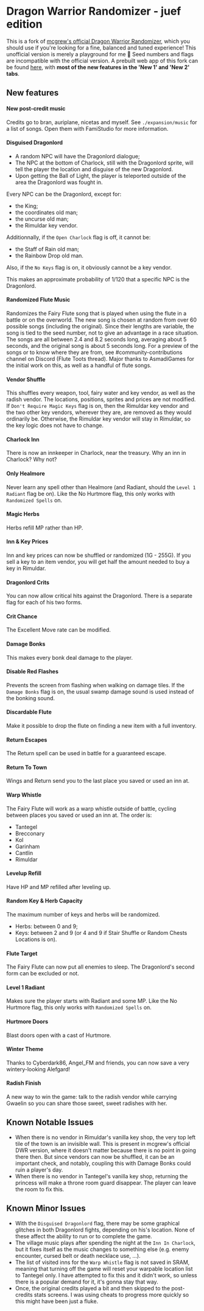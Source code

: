 # Dragon Warrior Randomizer - juef edition #

This is a fork of [mcgrew's official Dragon Warrior Randomizer](https://dwrandomizer.com/), which you should use if you're looking for a fine, balanced and tuned experience! This unofficial version is merely a playground for me 🙂 Seed numbers and flags are incompatible with the official version. A prebuilt web app of this fork can be found [here](https://snestop.jerther.com/misc/dwr/unofficial_juef/), with <b>most of the new features in the 'New 1' and 'New 2' tabs</b>.

## New features ##

#### New post-credit music ####

Credits go to bran, auriplane, nicetas and myself. See `./expansion/music` for a list of songs. Open them with FamiStudio for more information.


#### Disguised Dragonlord ####

- A random NPC will have the Dragonlord dialogue;
- The NPC at the bottom of Charlock, still with the Dragonlord sprite, will tell the player the location and disguise of the new Dragonlord.
- Upon getting the Ball of Light, the player is teleported outside of the area the Dragonlord was fought in.

Every NPC can be the Dragonlord, except for:

- the King;
- the coordinates old man;
- the uncurse old man;
- the Rimuldar key vendor.

Additionnally, if the `Open Charlock` flag is off, it cannot be:

- the Staff of Rain old man;
- the Rainbow Drop old man.

Also, if the `No Keys` flag is on, it obviously cannot be a key vendor.

This makes an approximate probability of 1/120 that a specific NPC is the Dragonlord.


#### Randomized Flute Music ####

Randomizes the Fairy Flute song that is played when using the flute in a battle or on the overworld. The new song is chosen at random from over 60 possible songs (including the original). Since their lengths are variable, the song is tied to the seed number, not to give an advantage in a race situation. The songs are all between 2.4 and 8.2 seconds long, averaging about 5 seconds, and the original song is about 5 seconds long. For a preview of the songs or to know where they are from, see #community-contributions channel on Discord (Flute Toots thread). Major thanks to AsmadiGames for the initial work on this, as well as a handful of flute songs.


#### Vendor Shuffle ####

This shuffles every weapon, tool, fairy water and key vendor, as well as the radish vendor. The locations, positions, sprites and prices are not modified. If `Don't Require Magic Keys` flag is on, then the Rimuldar key vendor and the two other key vendors, wherever they are, are removed as they would ordinarily be. Otherwise, the Rimuldar key vendor will stay in Rimuldar, so the key logic does not have to change.


#### Charlock Inn ####

There is now an innkeeper in Charlock, near the treasury. Why an inn in Charlock? Why not?


#### Only Healmore ####

Never learn any spell other than Healmore (and Radiant, should the `Level 1 Radiant` flag be on). Like the No Hurtmore flag, this only works with `Randomized Spells` on.


#### Magic Herbs ####

Herbs refill MP rather than HP.


#### Inn & Key Prices ####

Inn and key prices can now be shuffled or randomized (1G - 255G). If you sell a key to an item vendor, you will get half the amount needed to buy a key in Rimuldar.


#### Dragonlord Crits ####

You can now allow critical hits against the Dragonlord. There is a separate flag for each of his two forms.


#### Crit Chance ####

The Excellent Move rate can be modified.


#### Damage Bonks ####

This makes every bonk deal damage to the player.


#### Disable Red Flashes ####

Prevents the screen from flashing when walking on damage tiles. If the `Damage Bonks` flag is on, the usual swamp damage sound is used instead of the bonking sound.


#### Discardable Flute ####

Make it possible to drop the flute on finding a new item with a full inventory.


#### Return Escapes ####

The Return spell can be used in battle for a guaranteed escape.


#### Return To Town ####

Wings and Return send you to the last place you saved or used an inn at.


#### Warp Whistle ####

The Fairy Flute will work as a warp whistle outside of battle, cycling between places you saved or used an inn at. The order is:

- Tantegel
- Brecconary
- Kol
- Garinham
- Cantlin
- Rimuldar


#### Levelup Refill ####

Have HP and MP refilled after leveling up.


#### Random Key & Herb Capacity ####

The maximum number of keys and herbs will be randomized.

- Herbs: between 0 and 9;
- Keys: between 2 and 9 (or 4 and 9 if Stair Shuffle or Random Chests Locations is on).


#### Flute Target ####

The Fairy Flute can now put all enemies to sleep. The Dragonlord's second form can be excluded or not.


#### Level 1 Radiant ####

Makes sure the player starts with Radiant and some MP. Like the No Hurtmore flag, this only works with `Randomized Spells` on.


#### Hurtmore Doors ####

Blast doors open with a cast of Hurtmore.


#### Winter Theme ####

Thanks to Cyberdark86, Angel_FM and friends, you can now save a very wintery-looking Alefgard!


#### Radish Finish ####

A new way to win the game: talk to the radish vendor while carrying Gwaelin so you can share those sweet, sweet radishes with her.


## Known Notable Issues ##
- When there is no vendor in Rimuldar's vanilla key shop, the very top left tile of the town is an invisible wall. This is present in mcgrew's official DWR version, where it doesn't matter because there is no point in going there then. But since vendors can now be shuffled, it can be an important check, and notably, coupling this with Damage Bonks could ruin a player's day.
- When there is no vendor in Tantegel's vanilla key shop, returning the princess will make a throne room guard disappear. The player can leave the room to fix this.


## Known Minor Issues ##
- With the `Disguised Dragonlord` flag, there may be some graphical glitches in both Dragonlord fights, depending on his's location. None of these affect the ability to run or to complete the game.
- The village music plays after spending the night at the `Inn In Charlock`, but it fixes itself as the music changes to something else (e.g. enemy encounter, cursed belt or death necklace use, …).
- The list of visited inns for the `Warp Whistle` flag is not saved in SRAM, meaning that turning off the game will reset your warpable location list to Tantegel only. I have attempted to fix this and it didn't work, so unless there is a popular demand for it, it's gonna stay that way.
- Once, the original credits played a bit and then skipped to the post-credits stats screens. I was using cheats to progress more quickly so this might have been just a fluke.
